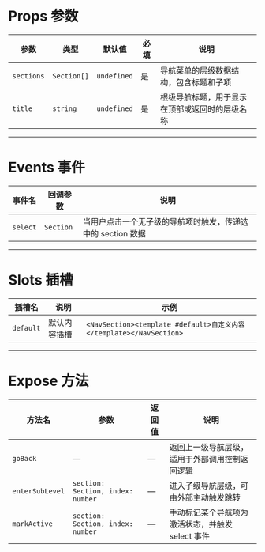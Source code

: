 # Props 参数

| 参数         | 类型              | 默认值         | 必填 | 说明                     |
|------------|-------------------|-------------|----|------------------------|
| `sections` | `Section[]`       | `undefined` | 是  | 导航菜单的层级数据结构，包含标题和子项           |
| `title`    | `string`          | `undefined` | 是  | 根级导航标题，用于显示在顶部或返回时的层级名称     |

---

# Events 事件

| 事件名      | 回调参数 | 说明                     |
|----------|------|------------------------|
| `select` | `Section` | 当用户点击一个无子级的导航项时触发，传递选中的 section 数据 |

---

# Slots 插槽

| 插槽名       | 说明      | 示例                                            |
|-----------|---------|-----------------------------------------------|
| `default` | 默认内容插槽  | `<NavSection><template #default>自定义内容</template></NavSection>` |

---

# Expose 方法

| 方法名       | 参数 | 返回值 | 说明   |
|-----------|----|-----|------|
| `goBack`  | —  | —   | 返回上一级导航层级，适用于外部调用控制返回逻辑 |
| `enterSubLevel` | `section: Section, index: number` | — | 进入子级导航层级，可由外部主动触发跳转 |
| `markActive`  | `section: Section, index: number` | — | 手动标记某个导航项为激活状态，并触发 select 事件 |